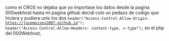 como el CROS no dejaba que yo importase los datos desde la pagina 000webhost hasta mi pagina github decidí colo un pedazo de codigo que hiciera y pudiera unis los dos <code>header("Access-Control-Allow-Origin: https://josemoises2007.github.io");
header("Access-Control-Allow-Headers: content-type, x-type");</code> en el php del 000Webhost, <code><script>
    fetch('https://jakearround.000webhostapp.com/comentarios/configuracion.php', {headers: {"x-test": "algum valor"}})
        .then(res => res.json())
        .then(res => document.getElementById('comments').textContent = res.text)
        .catch(error => document.getElementById('comments').textContent = error.message);
</script></code>
